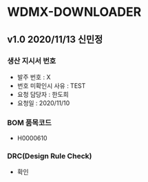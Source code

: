 # WDMX-DOWNLOADER

## v1.0 2020/11/13 신민정

### 생산 지시서 번호
* 발주 번호 : X
* 번호 미확인시 사유 : TEST
* 요청 담당자 : 한도희
* 요청일 : 2020/11/10

###  BOM 품목코드
* H0000610

### DRC(Design Rule Check)
* 확인
